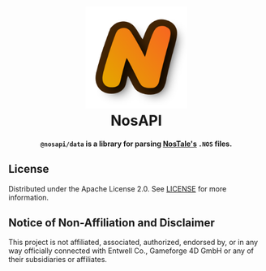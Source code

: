 <!--suppress HtmlDeprecatedAttribute, CheckImageSize -->
<h1 align="center">
    <a href="https://github.com/zakuciael/nosapi">
        <img alt="PE File" src="/.github/logo.png" width="200" />
    </a>
    <br />
    NosAPI
</h1>

<h4 align="center">
<code>@nosapi/data</code> is a library for parsing <a href="https://gameforge.com/en-GB/play/nostale">NosTale's</a> <code>.NOS</code> files.
</h4>

## License

Distributed under the Apache License 2.0. See [LICENSE](LICENSE) for
more information.

## Notice of Non-Affiliation and Disclaimer

This project is not affiliated, associated, authorized, endorsed by, or in any way officially connected with Entwell
Co., Gameforge 4D GmbH or any of their subsidiaries or affiliates.